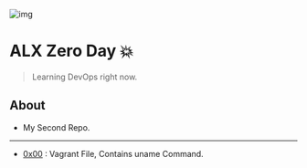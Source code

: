 ![img](https://github.com/DevIA3kl/other/blob/master/more/ALX.png)

# ALX Zero Day 💥

>Learning DevOps right now.

## About

- My Second Repo.

---

- [0x00](./0x00-vagrant) : Vagrant File, Contains uname Command.
